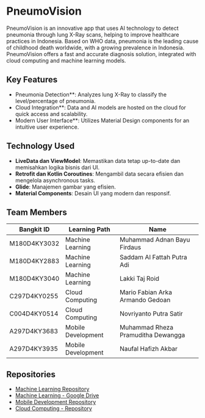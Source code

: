 # PneumoVision

PneumoVision is an innovative app that uses AI technology to detect pneumonia through lung X-Ray scans, helping to improve healthcare practices in Indonesia. Based on WHO data, pneumonia is the leading cause of childhood death worldwide, with a growing prevalence in Indonesia. PneumoVision offers a fast and accurate diagnosis solution, integrated with cloud computing and machine learning models.

## Key Features
- Pneumonia Detection**: Analyzes lung X-Ray to classify the level/percentage of pneumonia.
- Cloud Integration**: Data and AI models are hosted on the cloud for quick access and scalability.
- Modern User Interface**: Utilizes Material Design components for an intuitive user experience.

## Technology Used
- **LiveData dan ViewModel**: Memastikan data tetap up-to-date dan memisahkan logika bisnis dari UI.
- **Retrofit dan Kotlin Coroutines**: Mengambil data secara efisien dan mengelola asynchronous tasks.
- **Glide**: Manajemen gambar yang efisien.
- **Material Components**: Desain UI yang modern dan responsif.

## Team Members

| Bangkit ID | Learning Path | Name |
| ------ | ------ | ------ |
| M180D4KY3032 | Machine Learning | Muhammad Adnan Bayu Firdaus |
| M180D4KY2883 | Machine Learning | Saddam Al Fattah Putra Adi |
| M180D4KY3040 | Machine Learning | Lakki Taj Roid |
| C297D4KY0255 | Cloud Computing | Mario Fabian Arka Armando Gedoan |
| C004D4KY0514 | Cloud Computing | Novriyanto Putra Satir |
| A297D4KY3683 | Mobile Development | Muhammad Rheza Pramuditha Dewangga |
| A297D4KY3935 | Mobile Development | Naufal Hafizh Akbar |

## Repositories

- [Machine Learning Repository](https://github.com/username/ml-repo)
- [Machine Learning - Google Drive](https://drive.google.com/drive/folders/...)
- [Mobile Development Repository](https://github.com/username/mobile-repo)
- [Cloud Computing - Repository](https://github.com/username/nodejs-repo)
